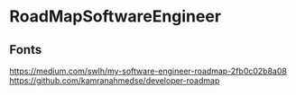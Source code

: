 # RoadMapSoftwareEngineer

## Fonts
https://medium.com/swlh/my-software-engineer-roadmap-2fb0c02b8a08 </br>
https://github.com/kamranahmedse/developer-roadmap
